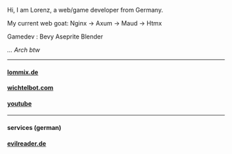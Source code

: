 Hi, I am Lorenz, a web/game developer from Germany.

My current web goat: Nginx -> Axum -> Maud -> Htmx

Gamedev : Bevy Aseprite Blender

*... Arch btw*

---

#### [lommix.de](https://lommix.de)
#### [wichtelbot.com](https://wichtelbot.com)
#### [youtube](https://www.youtube.com/channel/UCd1BUXaUHWnnNLWknIgxFHg)

---
#### services (german)

#### [evilreader.de](https://evilreader.de)
